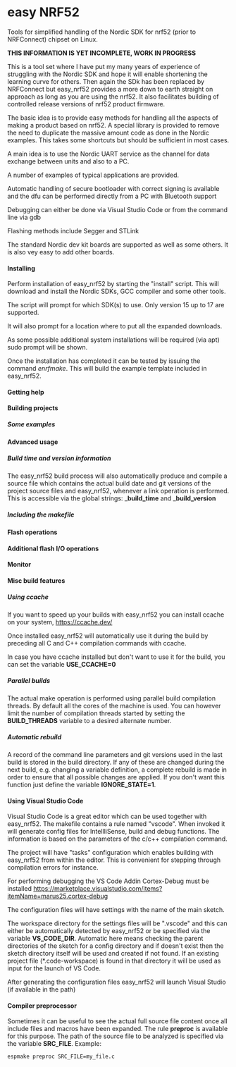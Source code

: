 # easy NRF52
Tools for simplified handling of the Nordic SDK for nrf52 (prior to NRFConnect) chipset on Linux.

**THIS INFORMATION IS YET INCOMPLETE, WORK IN PROGRESS**

This is a tool set where I have put my many years of experience of struggling with the Nordic SDK and hope it will enable shortening the learning curve for others. Then again the SDk has been replaced by NRFConnect but easy_nrf52 provides a more down to earth straight on approach as long as you are using the nrf52. It also facilitates building of controlled release versions of nrf52 product firmware.

The basic idea is to provide easy methods for handling all the aspects of making a product based on nrf52. A special library is provided to remove the need to duplicate the massive amount code as done in the Nordic examples. This takes some shortcuts but should be sufficient in most cases.

A main idea is to use the Nordic UART service as the channel for data exchange between units and also to a PC.

A number of examples of typical applications are provided.

Automatic handling of secure bootloader with correct signing is available and the dfu can be performed directly from a PC with Bluetooth support

Debugging can either be done via Visual Studio Code or from the command line via gdb

Flashing methods include Segger and STLink

The standard Nordic dev kit boards are supported as well as some others. It is also vey easy to add other boards.


#### Installing

Perform installation of easy_nrf52 by starting the "install" script. This will download and install the Nordic SDKs, GCC compiler and some other tools.

The script will prompt for which SDK(s) to use. Only version 15 up to 17 are supported.

It will also prompt for a location where to put all the expanded downloads.

As some possible additional system installations will be required (via apt) sudo prompt will be shown.

Once the installation has completed it can be tested by issuing the command *enrfmake*. This will build the example template included in easy_nrf52.


#### Getting help


#### Building projects

##### Some examples

#### Advanced usage


##### Build time and version information

The easy_nrf52 build process will also automatically produce and compile a source file which contains the actual build date and git versions of the project source files and easy_nrf52, whenever a link operation is performed. This is accessible via the global strings:
___build_time__ and ___build_version__


##### Including the makefile



#### Flash operations

#### Additional flash I/O operations


#### Monitor


#### Misc build features

##### Using ccache

If you want to speed up your builds with easy_nrf52 you can install ccache on your system, https://ccache.dev/

Once installed easy_nrf52 will automatically use it during the build by preceding all C and C++ compilation commands with ccache.

In case you have ccache installed but don't want to use it for the build, you can set the variable **USE_CCACHE=0**


##### Parallel builds

The actual make operation is performed using parallel build compilation threads. By default all the cores of the machine is used. You can however limit the number of compilation threads started by setting the **BUILD_THREADS** variable to a desired alternate number.

##### Automatic rebuild

A record of the command line parameters and git versions used in the last build is stored in the build directory. If any of these are changed during the next build, e.g. changing a variable definition, a complete rebuild is made in order to ensure that all possible changes are applied. If you don't want this function just define the variable **IGNORE_STATE=1**.


#### Using Visual Studio Code

Visual Studio Code is a great editor which can be used together with easy_nrf52. The makefile contains a rule named "vscode". When invoked it will generate config files for IntellliSense, build and debug functions. The information is based on the parameters of the c/c++ compilation command.

The project will have "tasks" configuration which enables building with easy_nrf52 from within the editor. This is convenient for stepping through compilation errors for instance.

For performing debugging the VS Code Addin Cortex-Debug must be installed https://marketplace.visualstudio.com/items?itemName=marus25.cortex-debug

The configuration files will have settings with the name of the main sketch.

The workspace directory for the settings files will be ".vscode" and this can either be automatically detected by easy_nrf52 or be specified via the variable **VS_CODE_DIR**. Automatic here means checking the parent directories of the sketch for a config directory and if doesn't exist then the sketch directory itself will be used and created if not found. If an existing project file (*.code-workspace) is found in that directory it will be used as input for the launch of VS Code.

After generating the configuration files easy_nrf52 will launch Visual Studio (if available in the path)


#### Compiler preprocessor

Sometimes it can be useful to see the actual full source file content once all include files and macros have been expanded. The rule **preproc** is available for this purpose. The path of the source file to be analyzed is specified via the variable **SRC_FILE**. Example:

    espmake preproc SRC_FILE=my_file.c


